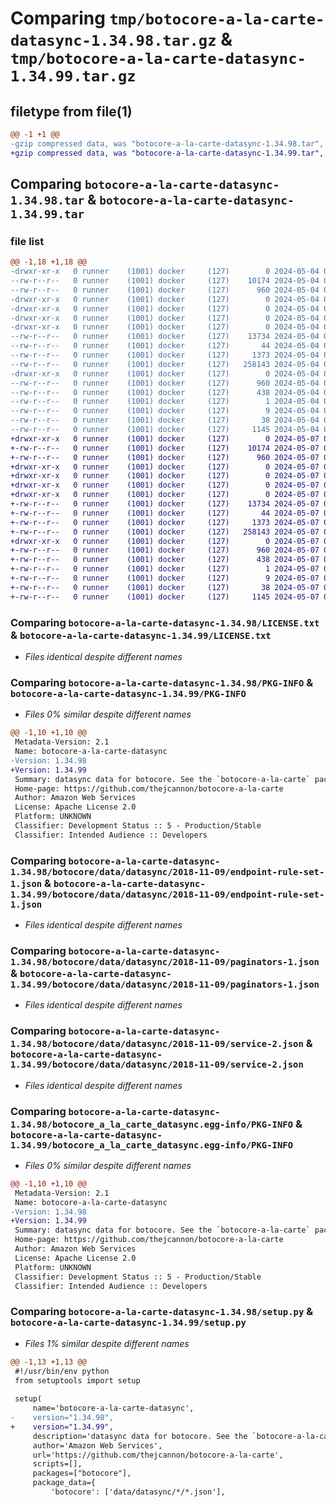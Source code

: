 # Comparing `tmp/botocore-a-la-carte-datasync-1.34.98.tar.gz` & `tmp/botocore-a-la-carte-datasync-1.34.99.tar.gz`

## filetype from file(1)

```diff
@@ -1 +1 @@
-gzip compressed data, was "botocore-a-la-carte-datasync-1.34.98.tar", last modified: Sat May  4 01:01:23 2024, max compression
+gzip compressed data, was "botocore-a-la-carte-datasync-1.34.99.tar", last modified: Tue May  7 01:02:25 2024, max compression
```

## Comparing `botocore-a-la-carte-datasync-1.34.98.tar` & `botocore-a-la-carte-datasync-1.34.99.tar`

### file list

```diff
@@ -1,18 +1,18 @@
-drwxr-xr-x   0 runner    (1001) docker     (127)        0 2024-05-04 01:01:23.910115 botocore-a-la-carte-datasync-1.34.98/
--rw-r--r--   0 runner    (1001) docker     (127)    10174 2024-05-04 01:01:23.000000 botocore-a-la-carte-datasync-1.34.98/LICENSE.txt
--rw-r--r--   0 runner    (1001) docker     (127)      960 2024-05-04 01:01:23.910115 botocore-a-la-carte-datasync-1.34.98/PKG-INFO
-drwxr-xr-x   0 runner    (1001) docker     (127)        0 2024-05-04 01:01:23.906114 botocore-a-la-carte-datasync-1.34.98/botocore/
-drwxr-xr-x   0 runner    (1001) docker     (127)        0 2024-05-04 01:01:23.906114 botocore-a-la-carte-datasync-1.34.98/botocore/data/
-drwxr-xr-x   0 runner    (1001) docker     (127)        0 2024-05-04 01:01:23.910115 botocore-a-la-carte-datasync-1.34.98/botocore/data/datasync/
-drwxr-xr-x   0 runner    (1001) docker     (127)        0 2024-05-04 01:01:23.910115 botocore-a-la-carte-datasync-1.34.98/botocore/data/datasync/2018-11-09/
--rw-r--r--   0 runner    (1001) docker     (127)    13734 2024-05-04 01:01:11.000000 botocore-a-la-carte-datasync-1.34.98/botocore/data/datasync/2018-11-09/endpoint-rule-set-1.json
--rw-r--r--   0 runner    (1001) docker     (127)       44 2024-05-04 01:01:11.000000 botocore-a-la-carte-datasync-1.34.98/botocore/data/datasync/2018-11-09/examples-1.json
--rw-r--r--   0 runner    (1001) docker     (127)     1373 2024-05-04 01:01:11.000000 botocore-a-la-carte-datasync-1.34.98/botocore/data/datasync/2018-11-09/paginators-1.json
--rw-r--r--   0 runner    (1001) docker     (127)   258143 2024-05-04 01:01:11.000000 botocore-a-la-carte-datasync-1.34.98/botocore/data/datasync/2018-11-09/service-2.json
-drwxr-xr-x   0 runner    (1001) docker     (127)        0 2024-05-04 01:01:23.910115 botocore-a-la-carte-datasync-1.34.98/botocore_a_la_carte_datasync.egg-info/
--rw-r--r--   0 runner    (1001) docker     (127)      960 2024-05-04 01:01:23.000000 botocore-a-la-carte-datasync-1.34.98/botocore_a_la_carte_datasync.egg-info/PKG-INFO
--rw-r--r--   0 runner    (1001) docker     (127)      438 2024-05-04 01:01:23.000000 botocore-a-la-carte-datasync-1.34.98/botocore_a_la_carte_datasync.egg-info/SOURCES.txt
--rw-r--r--   0 runner    (1001) docker     (127)        1 2024-05-04 01:01:23.000000 botocore-a-la-carte-datasync-1.34.98/botocore_a_la_carte_datasync.egg-info/dependency_links.txt
--rw-r--r--   0 runner    (1001) docker     (127)        9 2024-05-04 01:01:23.000000 botocore-a-la-carte-datasync-1.34.98/botocore_a_la_carte_datasync.egg-info/top_level.txt
--rw-r--r--   0 runner    (1001) docker     (127)       38 2024-05-04 01:01:23.910115 botocore-a-la-carte-datasync-1.34.98/setup.cfg
--rw-r--r--   0 runner    (1001) docker     (127)     1145 2024-05-04 01:01:23.000000 botocore-a-la-carte-datasync-1.34.98/setup.py
+drwxr-xr-x   0 runner    (1001) docker     (127)        0 2024-05-07 01:02:25.864099 botocore-a-la-carte-datasync-1.34.99/
+-rw-r--r--   0 runner    (1001) docker     (127)    10174 2024-05-07 01:02:25.000000 botocore-a-la-carte-datasync-1.34.99/LICENSE.txt
+-rw-r--r--   0 runner    (1001) docker     (127)      960 2024-05-07 01:02:25.864099 botocore-a-la-carte-datasync-1.34.99/PKG-INFO
+drwxr-xr-x   0 runner    (1001) docker     (127)        0 2024-05-07 01:02:25.860099 botocore-a-la-carte-datasync-1.34.99/botocore/
+drwxr-xr-x   0 runner    (1001) docker     (127)        0 2024-05-07 01:02:25.864099 botocore-a-la-carte-datasync-1.34.99/botocore/data/
+drwxr-xr-x   0 runner    (1001) docker     (127)        0 2024-05-07 01:02:25.864099 botocore-a-la-carte-datasync-1.34.99/botocore/data/datasync/
+drwxr-xr-x   0 runner    (1001) docker     (127)        0 2024-05-07 01:02:25.864099 botocore-a-la-carte-datasync-1.34.99/botocore/data/datasync/2018-11-09/
+-rw-r--r--   0 runner    (1001) docker     (127)    13734 2024-05-07 01:02:10.000000 botocore-a-la-carte-datasync-1.34.99/botocore/data/datasync/2018-11-09/endpoint-rule-set-1.json
+-rw-r--r--   0 runner    (1001) docker     (127)       44 2024-05-07 01:02:10.000000 botocore-a-la-carte-datasync-1.34.99/botocore/data/datasync/2018-11-09/examples-1.json
+-rw-r--r--   0 runner    (1001) docker     (127)     1373 2024-05-07 01:02:10.000000 botocore-a-la-carte-datasync-1.34.99/botocore/data/datasync/2018-11-09/paginators-1.json
+-rw-r--r--   0 runner    (1001) docker     (127)   258143 2024-05-07 01:02:10.000000 botocore-a-la-carte-datasync-1.34.99/botocore/data/datasync/2018-11-09/service-2.json
+drwxr-xr-x   0 runner    (1001) docker     (127)        0 2024-05-07 01:02:25.864099 botocore-a-la-carte-datasync-1.34.99/botocore_a_la_carte_datasync.egg-info/
+-rw-r--r--   0 runner    (1001) docker     (127)      960 2024-05-07 01:02:25.000000 botocore-a-la-carte-datasync-1.34.99/botocore_a_la_carte_datasync.egg-info/PKG-INFO
+-rw-r--r--   0 runner    (1001) docker     (127)      438 2024-05-07 01:02:25.000000 botocore-a-la-carte-datasync-1.34.99/botocore_a_la_carte_datasync.egg-info/SOURCES.txt
+-rw-r--r--   0 runner    (1001) docker     (127)        1 2024-05-07 01:02:25.000000 botocore-a-la-carte-datasync-1.34.99/botocore_a_la_carte_datasync.egg-info/dependency_links.txt
+-rw-r--r--   0 runner    (1001) docker     (127)        9 2024-05-07 01:02:25.000000 botocore-a-la-carte-datasync-1.34.99/botocore_a_la_carte_datasync.egg-info/top_level.txt
+-rw-r--r--   0 runner    (1001) docker     (127)       38 2024-05-07 01:02:25.864099 botocore-a-la-carte-datasync-1.34.99/setup.cfg
+-rw-r--r--   0 runner    (1001) docker     (127)     1145 2024-05-07 01:02:25.000000 botocore-a-la-carte-datasync-1.34.99/setup.py
```

### Comparing `botocore-a-la-carte-datasync-1.34.98/LICENSE.txt` & `botocore-a-la-carte-datasync-1.34.99/LICENSE.txt`

 * *Files identical despite different names*

### Comparing `botocore-a-la-carte-datasync-1.34.98/PKG-INFO` & `botocore-a-la-carte-datasync-1.34.99/PKG-INFO`

 * *Files 0% similar despite different names*

```diff
@@ -1,10 +1,10 @@
 Metadata-Version: 2.1
 Name: botocore-a-la-carte-datasync
-Version: 1.34.98
+Version: 1.34.99
 Summary: datasync data for botocore. See the `botocore-a-la-carte` package for more info.
 Home-page: https://github.com/thejcannon/botocore-a-la-carte
 Author: Amazon Web Services
 License: Apache License 2.0
 Platform: UNKNOWN
 Classifier: Development Status :: 5 - Production/Stable
 Classifier: Intended Audience :: Developers
```

### Comparing `botocore-a-la-carte-datasync-1.34.98/botocore/data/datasync/2018-11-09/endpoint-rule-set-1.json` & `botocore-a-la-carte-datasync-1.34.99/botocore/data/datasync/2018-11-09/endpoint-rule-set-1.json`

 * *Files identical despite different names*

### Comparing `botocore-a-la-carte-datasync-1.34.98/botocore/data/datasync/2018-11-09/paginators-1.json` & `botocore-a-la-carte-datasync-1.34.99/botocore/data/datasync/2018-11-09/paginators-1.json`

 * *Files identical despite different names*

### Comparing `botocore-a-la-carte-datasync-1.34.98/botocore/data/datasync/2018-11-09/service-2.json` & `botocore-a-la-carte-datasync-1.34.99/botocore/data/datasync/2018-11-09/service-2.json`

 * *Files identical despite different names*

### Comparing `botocore-a-la-carte-datasync-1.34.98/botocore_a_la_carte_datasync.egg-info/PKG-INFO` & `botocore-a-la-carte-datasync-1.34.99/botocore_a_la_carte_datasync.egg-info/PKG-INFO`

 * *Files 0% similar despite different names*

```diff
@@ -1,10 +1,10 @@
 Metadata-Version: 2.1
 Name: botocore-a-la-carte-datasync
-Version: 1.34.98
+Version: 1.34.99
 Summary: datasync data for botocore. See the `botocore-a-la-carte` package for more info.
 Home-page: https://github.com/thejcannon/botocore-a-la-carte
 Author: Amazon Web Services
 License: Apache License 2.0
 Platform: UNKNOWN
 Classifier: Development Status :: 5 - Production/Stable
 Classifier: Intended Audience :: Developers
```

### Comparing `botocore-a-la-carte-datasync-1.34.98/setup.py` & `botocore-a-la-carte-datasync-1.34.99/setup.py`

 * *Files 1% similar despite different names*

```diff
@@ -1,13 +1,13 @@
 #!/usr/bin/env python
 from setuptools import setup
 
 setup(
     name='botocore-a-la-carte-datasync',
-    version="1.34.98",
+    version="1.34.99",
     description='datasync data for botocore. See the `botocore-a-la-carte` package for more info.',
     author='Amazon Web Services',
     url='https://github.com/thejcannon/botocore-a-la-carte',
     scripts=[],
     packages=["botocore"],
     package_data={
         'botocore': ['data/datasync/*/*.json'],
```

